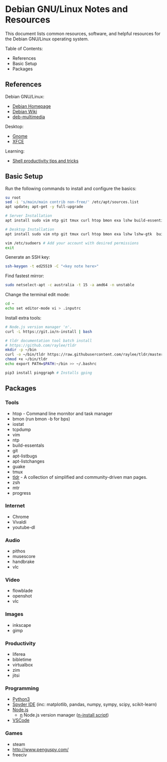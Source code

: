 # Debian GNU/Linux Notes and Resources

This document lists common resources, software, and helpful resources for the Debian GNU/Linux operating system.

Table of Contents:

- References
- Basic Setup
- Packages

## References

Debian GNU/Linux:

- [Debian Homepage](https://www.debian.org/)
- [Debian Wiki](https://wiki.debian.org/)
- [deb-multimedia](http://www.deb-multimedia.org/)

Desktop:

- [Gnome](https://www.gnome.org/)
- [XFCE](https://www.xfce.org/)

Learning:

- [Shell productivity tips and tricks](https://blog.balthazar-rouberol.com/shell-productivity-tips-and-tricks.html)

## Basic Setup

Run the following commands to install and configure the basics:

```bash
su root
sed -i 's/main/main contrib non-free/' /etc/apt/sources.list
apt update; apt-get -y full-upgrade

# Server Installation
apt install sudo vim ntp git tmux curl htop bmon exa lshw build-essential apt-listbugs apt-listchanges netselect-apt apt-file rsync bash-completion dnsutils

# Desktop Installation
apt install sudo vim ntp git tmux curl htop bmon exa lshw lshw-gtk  build-essential apt-listbugs apt-listchanges netselect-apt apt-file  rsync bash-completion dnsutils alacarte pavucontrol gnote

vim /etc/sudoers # Add your account with desired permissions
exit
```

Generate an SSH key:

```bash
ssh-keygen -t ed25519 -C "<key note here>"
```

Find fastest mirror:

```bash
sudo netselect-apt -c australia -t 15 -a amd64 -n unstable
```

Change the terminal edit mode:

```bash
cd ~
echo set editor-mode vi > .inputrc
```

Install extra tools:

```bash
# Node.js version manager 'n'.
curl -L https://git.io/n-install | bash

# tldr documentation tool batch install
# https://github.com/raylee/tldr
mkdir -p ~/bin
curl -o ~/bin/tldr https://raw.githubusercontent.com/raylee/tldr/master/tldr
chmod +x ~/bin/tldr
echo export PATH=$PATH:~/bin >> ~/.bashrc

pip3 install pinggraph # Installs gping
```

## Packages

### Tools

- htop - Command line mornitor and task manager
- bmon (run bmon -b for bps)
- iostat
- tcpdump
- vim
- ntp
- build-essentals
- git
- apt-listbugs
- apt-listchanges
- guake
- tmux
- [tldr](https://github.com/tldr-pages/tldr) - A collection of simplified and community-driven man pages.
- zsh
- mtr
- progress

### Internet

- Chrome
- Vivaldi
- youtube-dl

### Audio

- pithos
- musescore
- handbrake
- vlc

### Video

- flowblade
- openshot
- vlc

### Images

- inkscape
- gimp

### Productivity

- liferea
- bibletime
- virtualbox
- zim
- jitsi

### Programming

- [Python3](https://wiki.debian.org/Python)
- [Spyder IDE](https://www.spyder-ide.org/) (inc: matplotlib, pandas, numpy, sympy, scipy, scikit-learn)
- [Node.js](https://nodejs.org/en/)
  - [n](https://github.com/tj/n) Node.js version manager ([n-install script](https://github.com/mklement0/n-install))
- [VSCode](https://code.visualstudio.com/)

### Games

- steam
- http://www.penguspy.com/
- freeciv

